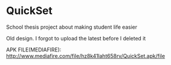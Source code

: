 # QuickSet
School thesis project about making student life easier

Old design. I forgot to upload the latest before I deleted it

APK FILE(MEDIAFIRE):
       http://www.mediafire.com/file/hz8k41laht658rv/QuickSet.apk/file
